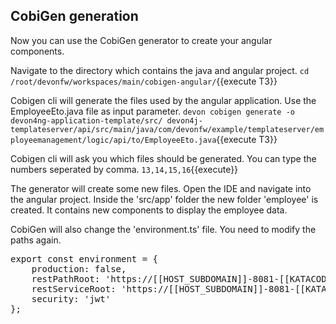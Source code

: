 ## CobiGen generation

Now you can use the CobiGen generator to create your angular components.

Navigate to the directory which contains the java and angular project.
`cd /root/devonfw/workspaces/main/cobigen-angular/`{{execute T3}}

Cobigen cli will generate the files used by the angular application. Use the EmployeeEto.java file as input parameter.
`devon cobigen generate -o devon4ng-application-template/src/ devon4j-templateserver/api/src/main/java/com/devonfw/example/templateserver/employeemanagement/logic/api/to/EmployeeEto.java`{{execute T3}}

Cobigen cli will ask you which files should be generated. You can type the numbers seperated by comma.
`13,14,15,16`{{execute}}

The generator will create some new files. Open the IDE and navigate into the angular project. Inside the 'src/app' folder the new folder 'employee' is created. It contains new components to display the employee data.

CobiGen will also change the 'environment.ts' file. You need to modify the paths again.
<pre class="file" data-target="replace" data-filename="devonfw/workspaces/main/cobigen-angular/devon4ng-application-template/src/environments/environment.ts">
export const environment = {
    production: false,
    restPathRoot: 'https://[[HOST_SUBDOMAIN]]-8081-[[KATACODA_HOST]].environments.katacoda.com/',
    restServiceRoot: 'https://[[HOST_SUBDOMAIN]]-8081-[[KATACODA_HOST]].environments.katacoda.com/services/rest/',
    security: 'jwt'
};
</pre>
